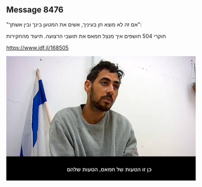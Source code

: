 ## Message 8476

"אם זה לא מוצא חן בעיניך, אשים את המטען בינך ובין אשתך":

חוקרי 504 חושפים איך מנצל חמאס את תושבי הרצועה. תיעוד מהחקירות

https://www.idf.il/168505

![Photo](8476/8476_photo.jpg)
